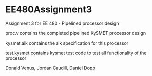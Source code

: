 # EE480Assignment3

Assignment 3 for EE 480 - Pipelined processor design

proc.v contains the completed pipelined KySMET processor design

kysmet.aik contains the aik specification for this processor

test.kysmet contains kysmet test code to test all functionality of the processor

Donald Venus, Jordan Caudill, Daniel Dopp
